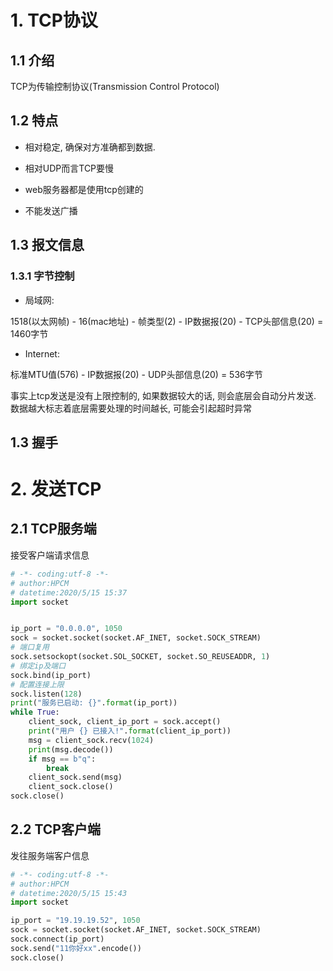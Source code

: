 # 1. TCP协议

## 1.1 介绍

TCP为传输控制协议(Transmission Control Protocol)

## 1.2 特点

* 相对稳定, 确保对方准确都到数据.

* 相对UDP而言TCP要慢

* web服务器都是使用tcp创建的

* 不能发送广播



## 1.3 报文信息

### 1.3.1 字节控制

* 局域网:

 1518(以太网帧) - 16(mac地址) - 帧类型(2) - IP数据报(20) - TCP头部信息(20) = 1460字节

* Internet: 

 标准MTU值(576) - IP数据报(20) - UDP头部信息(20) = 536字节

事实上tcp发送是没有上限控制的, 如果数据较大的话, 则会底层会自动分片发送. 数据越大标志着底层需要处理的时间越长, 可能会引起超时异常

## 1.3 握手

# 2. 发送TCP

## 2.1 TCP服务端

接受客户端请求信息

```python
# -*- coding:utf-8 -*-
# author:HPCM
# datetime:2020/5/15 15:37
import socket


ip_port = "0.0.0.0", 1050
sock = socket.socket(socket.AF_INET, socket.SOCK_STREAM)
# 端口复用
sock.setsockopt(socket.SOL_SOCKET, socket.SO_REUSEADDR, 1)
# 绑定ip及端口
sock.bind(ip_port)
# 配置连接上限
sock.listen(128)
print("服务已启动: {}".format(ip_port))
while True:
    client_sock, client_ip_port = sock.accept()
    print("用户 {} 已接入!".format(client_ip_port))
    msg = client_sock.recv(1024)
    print(msg.decode())
    if msg == b"q":
        break
    client_sock.send(msg)
    client_sock.close()
sock.close()
```

## 2.2 TCP客户端

发往服务端客户信息

```python
# -*- coding:utf-8 -*-
# author:HPCM
# datetime:2020/5/15 15:43
import socket

ip_port = "19.19.19.52", 1050
sock = socket.socket(socket.AF_INET, socket.SOCK_STREAM)
sock.connect(ip_port)
sock.send("11你好xx".encode())
sock.close()
```
